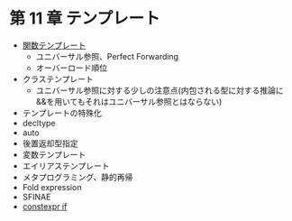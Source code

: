 # 第 11 章 テンプレート

* [関数テンプレート](/Chap11/111-関数テンプレート.md)
    * ユニバーサル参照、Perfect Forwarding
    * オーバーロード順位
* クラステンプレート
    * ユニバーサル参照に対する少しの注意点(内包される型に対する推論に&&を用いてもそれはユニバーサル参照とはならない)
* テンプレートの特殊化
* decltype
* auto
* 後置返却型指定
* 変数テンプレート
* エイリアステンプレート
* メタプログラミング、静的再帰
* Fold expression
* SFINAE
* [constexpr if](/Chap11/11x-constexpr-if.md)